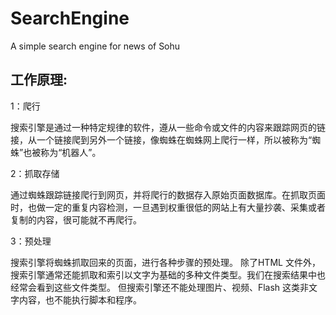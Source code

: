 # SearchEngine
A simple search engine for news of Sohu

## 工作原理:  

1：爬行

搜索引擎是通过一种特定规律的软件，遵从一些命令或文件的内容来跟踪网页的链接，从一个链接爬到另外一个链接，像蜘蛛在蜘蛛网上爬行一样，所以被称为“蜘蛛”也被称为“机器人”。

2：抓取存储

通过蜘蛛跟踪链接爬行到网页，并将爬行的数据存入原始页面数据库。在抓取页面时，也做一定的重复内容检测，一旦遇到权重很低的网站上有大量抄袭、采集或者复制的内容，很可能就不再爬行。

3：预处理

搜索引擎将蜘蛛抓取回来的页面，进行各种步骤的预处理。
除了HTML 文件外，搜索引擎通常还能抓取和索引以文字为基础的多种文件类型。我们在搜索结果中也经常会看到这些文件类型。 但搜索引擎还不能处理图片、视频、Flash 这类非文字内容，也不能执行脚本和程序。


